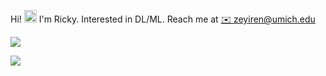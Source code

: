 <p> Hi! <img src="https://raw.githubusercontent.com/MartinHeinz/MartinHeinz/master/wave.gif" width="20px"> I'm Ricky. Interested in DL/ML. Reach me at <a href="zeyiren@umich.edu">✉️ zeyiren@umich.edu</a></p>
<p>
  <a href="https://github.com/anuraghazra/github-readme-stats">
    <img align="center" src="https://github-readme-stats-peach-two.vercel.app/api/wakatime?username=renn08&theme=dracula&layout=compact" />
  </a>
</p>
<p>
  <a href="https://github.com/anuraghazra/github-readme-stats">
    <img align="center" src="https://github-readme-stats.vercel.app/api/top-langs/?username=renn08&hide=Tex&layout=compact&theme=dracula&langs_count=8" />
  </a>
</p>
<!-- <p align="center">
  <img height="190" width = "480" src="http://github-readme-streak-stats.herokuapp.com?user=renn08&theme=dracula" />
</p>
 -->
